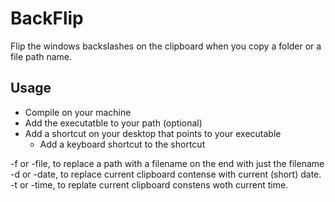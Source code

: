 # BackFlip
Flip the windows backslashes on the clipboard when you copy a folder or a file path name.
## Usage
* Compile on your machine
* Add the executatble to your path (optional)
* Add a shortcut on your desktop that points to your executable 
  * Add a keyboard shortcut to the shortcut

-f or -file, to replace a path with a filename on the end with just the filename  
-d or -date, to replace current clipboard contense with current (short) date.  
-t or -time, to replate current clipboard constens woth current time.  
